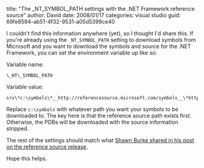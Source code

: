 
title: "The _NT_SYMBOL_PATH settings with the .NET Framework reference source"
author: David
date: 2008/01/17
categories: visual studio
guid: 69fe8594-ab51-4f32-9531-a05d5398ce40

I couldn't find this information anywhere (yet), so I thought I'd share this. If you're already using the `_NT_SYMBOL_PATH` setting to download symbols from Microsoft and you want to download the symbols and source for the .NET Framework, you can set the environment variable up like so:

Variable name:

	\_NT\_SYMBOL_PATH

Variable value:

	srv\*c:\symbols\*__http://referencesource.microsoft.com/symbols__\*http://msdl.microsoft.com/download/symbols

Replace `c:\symbols` with whatever path you want your symbols to be downloaded to. The key here is that the reference source path exists first. Otherwise, the PDBs will be downloaded with the source information stripped.

The rest of the settings should match what [Shawn Burke shared in his post on the reference source release](http://blogs.msdn.com/sburke/archive/2008/01/16/configuring-visual-studio-to-debug-net-framework-source-code.aspx).

Hope this helps.

